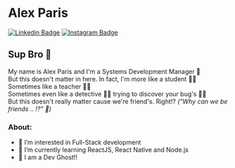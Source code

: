 # Alex Paris 

[![Linkedin Badge](https://img.shields.io/badge/-Alex%20Paris-6633cc?style=flat-square&logo=Linkedin&logoColor=white&link=https://www.linkedin.com/in/alex-paris/)](https://www.linkedin.com/in/alex-paris/)
[![Instagram Badge](https://img.shields.io/badge/-@lexparis__-6633cc?style=flat-square&logo=Instagram&logoColor=white&link=https://www.instagram.com/lexparis_/)](https://www.instagram.com/lexparis_/)


## Sup Bro 👊

My name is Alex Paris and I'm a Systems Development Manager 🤴  
But this doesn't matter in here. In fact, I'm more like a student 👨‍🎓  
Sometimes like a teacher 👨‍🏫  
Sometimes even like a detective 🕵️‍♂️ trying to discover your bug's 🐱‍👤  
But this doesn't really matter cause we're friend's. Right!? _("Why can we be friends .. !?" 🎵)_  

### About:
- 👀 I’m interested in Full-Stack development
- 🌱 I’m currently learning ReactJS, React Native and Node.js
- 👻 I am a Dev Ghost!!
